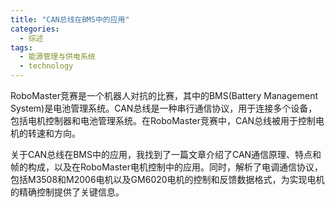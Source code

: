 ```yaml
---  
title: "CAN总线在BMS中的应用"  
categories:  
  - 综述  
tags: 
  - 能源管理与供电系统 
  - technology  
---  
```


RoboMaster竞赛是一个机器人对抗的比赛，其中的BMS(Battery Management System)是电池管理系统。CAN总线是一种串行通信协议，用于连接多个设备，包括电机控制器和电池管理系统。在RoboMaster竞赛中，CAN总线被用于控制电机的转速和方向。 

关于CAN总线在BMS中的应用，我找到了一篇文章介绍了CAN通信原理、特点和帧的构成，以及在RoboMaster电机控制中的应用。同时，解析了电调通信协议，包括M3508和M2006电机以及GM6020电机的控制和反馈数据格式，为实现电机的精确控制提供了关键信息。 
